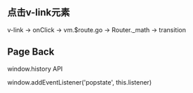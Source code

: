 ## 点击v-link元素

v-link -> onClick -> vm.$route.go -> Router._math -> transition

## Page Back

window.history API

window.addEventListener('popstate', this.listener)


